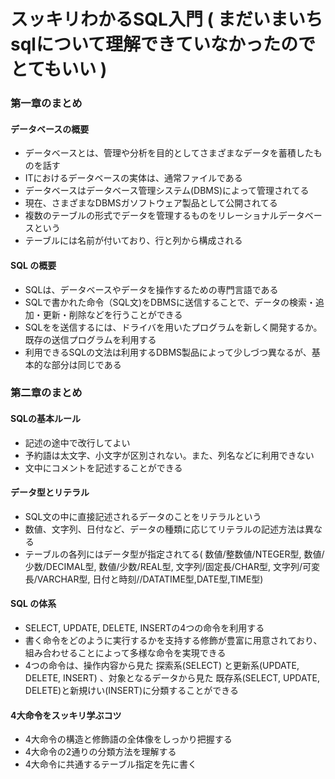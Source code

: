 
# スッキリわかるSQL入門 ( まだいまいちsqlについて理解できていなかったのでとてもいい ) 



### 第一章のまとめ

#### データベースの概要

- データベースとは、管理や分析を目的としてさまざまなデータを蓄積したものを話す
- ITにおけるデータベースの実体は、通常ファイルである
- データベースはデータベース管理システム(DBMS)によって管理されてる
- 現在、さまざまなDBMSガソフトウェア製品として公開されてる
- 複数のテーブルの形式でデータを管理するものをリレーショナルデータベースという
- テーブルには名前が付いており、行と列から構成される

#### SQL の概要

- SQLは、データベースやデータを操作するための専門言語である
- SQLで書かれた命令（SQL文)をDBMSに送信することで、データの検索・追加・更新・削除などを行うことができる
- SQLをを送信するには、ドライバを用いたプログラムを新しく開発するか。既存の送信プログラムを利用する
- 利用できるSQLの文法は利用するDBMS製品によって少しづつ異なるが、基本的な部分は同じである




### 第二章のまとめ

#### SQLの基本ルール
- 記述の途中で改行してよい
- 予約語は太文字、小文字が区別されない。また、列名などに利用できない
- 文中にコメントを記述することができる


#### データ型とリテラル
- SQL文の中に直接記述されるデータのことをリテラルという
- 数値、文字列、日付など、データの種類に応じてリテラルの記述方法は異なる
- テーブルの各列にはデータ型が指定されてる(  数値/整数値/NTEGER型, 数値/少数/DECIMAL型, 数値/少数/REAL型, 文字列/固定長/CHAR型, 文字列/可変長/VARCHAR型, 日付と時刻//DATATIME型,DATE型,TIME型)

#### SQL の体系
- SELECT, UPDATE, DELETE, INSERTの4つの命令を利用する
- 書く命令をどのように実行するかを支持する修飾が豊富に用意されており、組み合わせることによって多様な命令を実現できる
- 4つの命令は、操作内容から見た 探索系(SELECT) と更新系(UPDATE, DELETE, INSERT) 、対象となるデータから見た 既存系(SELECT, UPDATE, DELETE)と新規けい(INSERT)に分類することができる


####  4大命令をスッキリ学ぶコツ
- 4大命令の構造と修飾語の全体像をしっかり把握する
- 4大命令の2通りの分類方法を理解する
- 4大命令に共通するテーブル指定を先に書く













